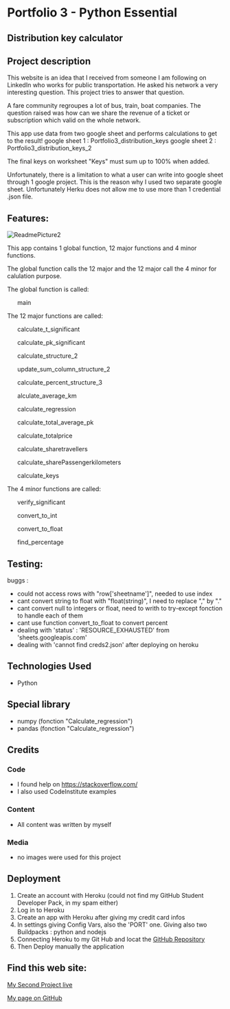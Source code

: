 # Portfolio 3 - Python Essential

## Distribution key calculator

## Project description

This website is an idea that I received from someone I am following on LinkedIn who works for public transportation. He asked his network a very interesting question. This project tries to answer that question.

A fare community regroupes a lot of bus, train, boat companies. The question raised was how can we share the revenue of a ticket or subscription which valid on the whole network. 

This app use data from two google sheet and performs calculations to get to the result! 
google sheet 1 : Portfolio3_distribution_keys
google sheet 2 : Portfolio3_distribution_keys_2

The final keys on worksheet "Keys" must sum up to 100% when added.

Unfortunately, there is a limitation to what a user can write into google sheet through 1 google project. This is the reason why I used two separate google sheet. Unfortunately Herku does not allow me to use more than 1 credential .json file. 

## Features:
<img src="assets/images/Portfolio2_Readme_Feature1.jpg" alt="ReadmePicture2">

This app contains 1 global function, 12 major functions and 4 minor functions.

The global function calls the 12 major and the 12 major call the 4 minor for calulation purpose.

The global function is called: 
<ul>main</ul>
The 12 major functions are called: 
<ol>calculate_t_significant</ol>
<ol>calculate_pk_significant</ol>
<ol>calculate_structure_2</ol>
<ol>update_sum_column_structure_2</ol>
<ol>calculate_percent_structure_3</ol>
<ol>alculate_average_km</ol>
<ol>calculate_regression</ol>
<ol>calculate_total_average_pk</ol>
<ol>calculate_totalprice</ol>
<ol>calculate_sharetravellers</ol>
<ol>calculate_sharePassengerkilometers</ol>
<ol>calculate_keys</ol>
The 4 minor functions are called:
<ol>verify_significant</ol>
<ol>convert_to_int</ol>
<ol>convert_to_float</ol>
<ol>find_percentage</ol>

## Testing:
buggs : 
- could not access rows with "row['sheetname']", needed to use index
- cant convert string to float with "float(string)", I need to replace "," by "."
- cant convert null to integers or float, need to writh to try-except fonction to handle each of them
- cant use function convert_to_float to convert percent
- dealing with 'status' : 'RESOURCE_EXHAUSTED' from 'sheets.googleapis.com'
- dealing with 'cannot find creds2.json' after deploying on heroku

## Technologies Used

- Python

## Special library

- numpy (fonction "Calculate_regression")
- pandas (fonction "Calculate_regression")

## Credits

### Code

- I found help on <https://stackoverflow.com/>
- I also used CodeInstitute examples

### Content

- All content was written by myself

### Media

- no images were used for this project

## Deployment

1. Create an account with Heroku (could not find my GitHub Student Developer Pack, in my spam either)
2. Log in to Heroku
3. Create an app with Heroku after giving my credit card infos
4. In settings giving Config Vars, also the 'PORT' one. Giving also two Buildpacks : python and nodejs
5. Connecting Heroku to my Git Hub and locat the [GitHub Repository](https://github.com/Cyril-CRGB/Portfolio3_Python_Essentials.git)
6. Then Deploy manually the application

## Find this web site:

[My Second Project live](https://portfolio3-python-essentials-d35a77840b91.herokuapp.com/)

[My page on GitHub](https://github.com/Cyril-CRGB/Portfolio3_Python_Essentials.git)